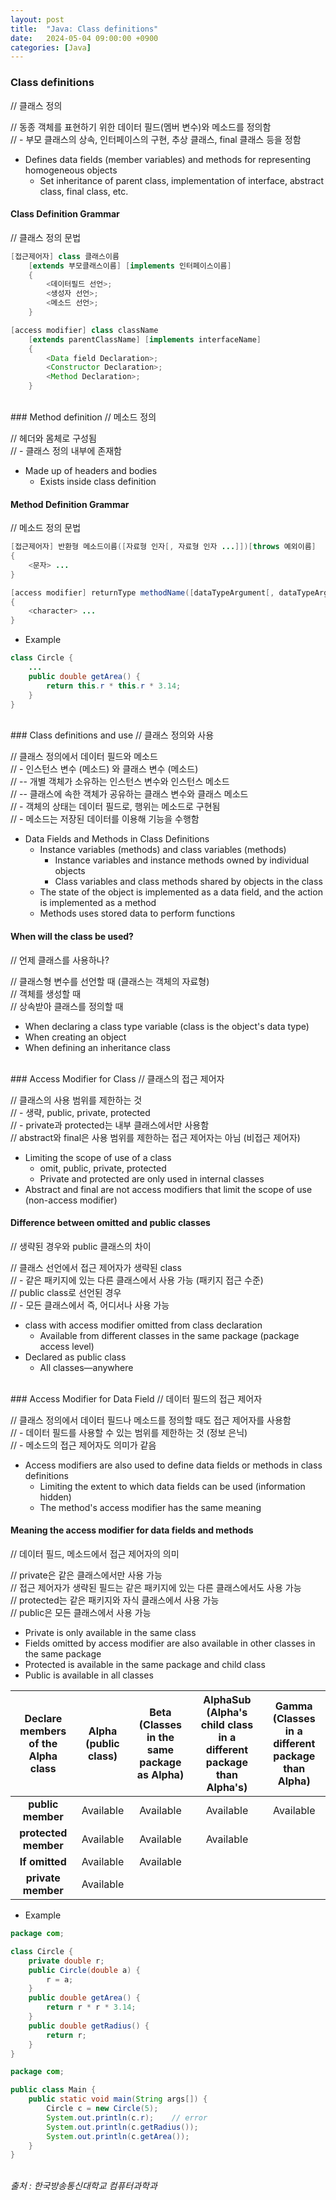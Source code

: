 ```yaml
---
layout: post
title:  "Java: Class definitions"
date:   2024-05-04 09:00:00 +0900
categories: [Java]
---
```


### Class definitions   
// 클래스 정의   
   
// 동종 객체를 표현하기 위한 데이터 필드(멤버 변수)와 메소드를 정의함   
// - 부모 클래스의 상속, 인터페이스의 구현, 추상 클래스, final 클래스 등을 정함   
- Defines data fields (member variables) and methods for representing homogeneous objects   
  - Set inheritance of parent class, implementation of interface, abstract class, final class, etc.   
   
#### Class Definition Grammar   
// 클래스 정의 문법   
   
```java
[접근제어자] class 클래스이름
    [extends 부모클래스이름] [implements 인터페이스이름]
    {
        <데이터필드 선언>;
        <생성자 선언>;
        <메소드 선언>;
    }
```
   
```java
[access modifier] class className
    [extends parentClassName] [implements interfaceName]
    {
        <Data field Declaration>;
        <Constructor Declaration>;
        <Method Declaration>;
    }
```
   
<br />
### Method definition   
// 메소드 정의   
   
// 헤더와 몸체로 구성됨   
// - 클래스 정의 내부에 존재함   
- Made up of headers and bodies   
  - Exists inside class definition   
   
#### Method Definition Grammar   
// 메소드 정의 문법   
   
```java
[접근제어자] 반환형 메소드이름([자료형 인자[, 자료형 인자 ...]])[throws 예외이름]
{
    <문자> ...
}
```
   
```java
[access modifier] returnType methodName([dataTypeArgument[, dataTypeArgument ...]])[throws exceptionName]
{
    <character> ...
}
```
   
- Example   
   
```java
class Circle {
    ...
    public double getArea() {
        return this.r * this.r * 3.14;
    }
}
```
   
<br />
### Class definitions and use   
// 클래스 정의와 사용   
   
// 클래스 정의에서 데이터 필드와 메소드   
// - 인스턴스 변수 (메소드) 와 클래스 변수 (메소드)   
// -- 개별 객체가 소유하는 인스턴스 변수와 인스턴스 메소드   
// -- 클래스에 속한 객체가 공유하는 클래스 변수와 클래스 메소드   
// - 객체의 상태는 데이터 필드로, 행위는 메소드로 구현됨   
// - 메소드는 저장된 데이터를 이용해 기능을 수행함   
- Data Fields and Methods in Class Definitions   
  - Instance variables (methods) and class variables (methods)   
    - Instance variables and instance methods owned by individual objects   
    - Class variables and class methods shared by objects in the class   
  - The state of the object is implemented as a data field, and the action is implemented as a method   
  - Methods uses stored data to perform functions   
   
#### When will the class be used?   
// 언제 클래스를 사용하나?   
   
// 클래스형 변수를 선언할 때 (클래스는 객체의 자료형)   
// 객체를 생성할 때   
// 상속받아 클래스를 정의할 때   
- When declaring a class type variable (class is the object's data type)   
- When creating an object   
- When defining an inheritance class   
   
<br />
### Access Modifier for Class   
// 클래스의 접근 제어자   
   
// 클래스의 사용 범위를 제한하는 것   
// - 생략, public, private, protected   
// - private과 protected는 내부 클래스에서만 사용함   
// abstract와 final은 사용 범위를 제한하는 접근 제어자는 아님 (비접근 제어자)   
- Limiting the scope of use of a class   
  - omit, public, private, protected   
  - Private and protected are only used in internal classes   
- Abstract and final are not access modifiers that limit the scope of use (non-access modifier)   
   
#### Difference between omitted and public classes   
// 생략된 경우와 public 클래스의 차이   
   
// 클래스 선언에서 접근 제어자가 생략된 class   
// - 같은 패키지에 있는 다른 클래스에서 사용 가능 (패키지 접근 수준)   
// public class로 선언된 경우   
// - 모든 클래스에서 즉, 어디서나 사용 가능   
- class with access modifier omitted from class declaration   
  - Available from different classes in the same package (package access level)   
- Declared as public class   
  - All classes—anywhere   
   
<br />
### Access Modifier for Data Field   
// 데이터 필드의 접근 제어자   
   
// 클래스 정의에서 데이터 필드나 메소드를 정의할 때도 접근 제어자를 사용함   
// - 데이터 필드를 사용할 수 있는 범위를 제한하는 것 (정보 은닉)   
// - 메소드의 접근 제어자도 의미가 같음   
- Access modifiers are also used to define data fields or methods in class definitions   
  - Limiting the extent to which data fields can be used (information hidden)   
  - The method's access modifier has the same meaning   
   
#### Meaning the access modifier for data fields and methods   
// 데이터 필드, 메소드에서 접근 제어자의 의미   
   
// private은 같은 클래스에서만 사용 가능   
// 접근 제어자가 생략된 필드는 같은 패키지에 있는 다른 클래스에서도 사용 가능   
// protected는 같은 패키지와 자식 클래스에서 사용 가능   
// public은 모든 클래스에서 사용 가능   
- Private is only available in the same class   
- Fields omitted by access modifier are also available in other classes in the same package   
- Protected is available in the same package and child class   
- Public is available in all classes   
   
|Declare members of the Alpha class|Alpha<br />(public class)|Beta<br />(Classes in the same package as Alpha)|AlphaSub<br />(Alpha's child class in a different package than Alpha's)|Gamma<br />(Classes in a different package than Alpha)|
|:---:|:---:|:---:|:---:|:---:|
|<b>public member</b>|Available|Available|Available|Available|
|<b>protected member</b>|Available|Available|Available||
|<b>If omitted</b>|Available|Available|||
|<b>private member</b>|Available||||
   
- Example   
   
```java
package com;

class Circle {
    private double r;
    public Circle(double a) {
        r = a;
    }
    public double getArea() {
        return r * r * 3.14;
    }
    public double getRadius() {
        return r;
    }
}
```
   
```java
package com;

public class Main {
    public static void main(String args[]) {
        Circle c = new Circle(5);
        System.out.println(c.r);    // error
        System.out.println(c.getRadius());
        System.out.println(c.getArea());
    }
}
```
   
<br />
<cite>출처 : 한국방송통신대학교 컴퓨터과학과</cite>
